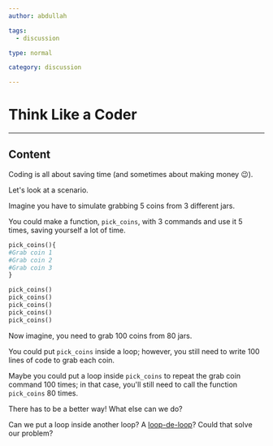 ```yaml
---
author: abdullah

tags:
  - discussion

type: normal

category: discussion

---
```



# Think Like a Coder

---
## Content

Coding is all about saving time (and sometimes about making money 😉).

Let's look at a scenario.

Imagine you have to simulate grabbing 5 coins from 3 different jars. 

You could make a function, `pick_coins`, with 3 commands and use it 5 times, saving yourself a lot of time.

```python
pick_coins(){
#Grab coin 1
#Grab coin 2
#Grab coin 3
}

pick_coins()
pick_coins()
pick_coins()
pick_coins()
pick_coins()
```

Now imagine, you need to grab 100 coins from 80 jars. 

You could put `pick_coins` inside a loop; however, you still need to write 100 lines of code to grab each coin.

Maybe you could put a loop inside `pick_coins` to repeat the grab coin command 100 times; in that case, you'll still need to call the function `pick_coins` 80 times.

There has to be a better way! What else can we do?

Can we put a loop inside another loop? A [loop-de-loop](https://www.youtube.com/watch?v=Yhnx1q1_Bko&ab_channel=TheFabulousEchoes-Topic)? Could that solve our problem? 
